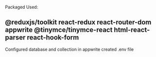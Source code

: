 Packaged Used:

@reduxjs/toolkit react-redux react-router-dom appwrite @tinymce/tinymce-react html-react-parser react-hook-form
-------------------------------------------------------

Configured database and collection in appwrite
created .env file